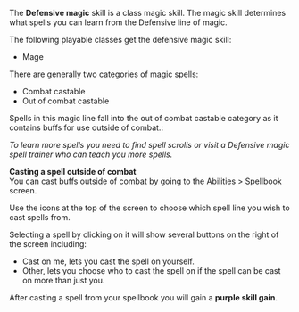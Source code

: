 ---
---
The **Defensive magic** skill is a class magic skill. The magic skill determines what spells you can learn from the Defensive line of magic.

The following playable classes get the defensive magic skill:

*   Mage

There are generally two categories of magic spells:

*   Combat castable
*   Out of combat castable

Spells in this magic line fall into the out of combat castable category as it contains buffs for use outside of combat.:

_To learn more spells you need to find spell scrolls or visit a Defensive magic spell trainer who can teach you more spells._  

**Casting a spell outside of combat**  
You can cast buffs outside of combat by going to the Abilities > Spellbook screen.

Use the icons at the top of the screen to choose which spell line you wish to cast spells from. 

Selecting a spell by clicking on it will show several buttons on the right of the screen including:

*   Cast on me, lets you cast the spell on yourself.
*   Other, lets you choose who to cast the spell on if the spell can be cast on more than just you.

After casting a spell from your spellbook you will gain a **purple skill gain**.